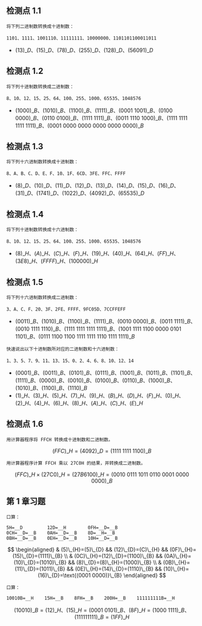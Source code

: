 ## 检测点 1.1

```
将下列二进制数转换成十进制数：

1101、1111、1001110、11111111、10000000、1101101100011011
```

 - $(13)\_{D}、(15)\_{D}、(78)\_{D}、(255)\_{D}、(128)\_{D}、(56091)\_{D}$

## 检测点 1.2

```
将下列十进制数转换成二进制数：

8、10、12、15、25、64、100、255、1000、65535、1048576
```

 - $(1000)\_{B}、(1010)\_{B}、(1100)\_{B}、(1111)\_{B}、\text{(0001 1001)}\_{B}、\text{(0100 0000)}\_{B}、\text{(0110 0100)}\_{B}、\text{(1111 1111)}\_{B}、\text{(0011 1110 1000)}\_{B}、\text{(1111 1111 1111 1111)}\_{B}、\text{(0001 0000 0000 0000 0000 0000)}\_{B}$

## 检测点 1.3

```
将下列十六进制数转换成十进制数：

8、A、B、C、D、E、F、10、1F、6CD、3FE、FFC、FFFF
```

 - $(8)\_{D}、(10)\_{D}、(11)\_{D}、(12)\_{D}、(13)\_{D}、(14)\_{D}、(15)\_{D}、(16)\_{D}、(31)\_{D}、(1741)\_{D}、(1022)\_{D}、(4092)\_{D}、(65535)\_{D}$

## 检测点 1.4

```
将下列十进制数转换成十六进制数：

8、10、12、15、25、64、100、255、1000、65535、1048576
```

 - $(8)\_{H}、(A)\_{H}、(C)\_{H}、(F)\_{H}、(19)\_{H}、(40)\_{H}、(64)\_{H}、(FF)\_{H}、(3E8)\_{H}、(FFFF)\_{H}、\text{(100000)}\_{H}$

## 检测点 1.5

```
将下列十六进制数转换成二进制数：

3、A、C、F、20、3F、2FE、FFFF、9FC05D、7CCFFEFF
```

 - $(0011)\_{B}、(1010)\_{B}、(1100)\_{B}、(1111)\_{B}、\text{(0010 0000)}\_{B}、\text{(0011 1111)}\_{B}、\text{(0010 1111 1110)}\_{B}、\text{(1111 1111 1111 1111)}\_{B}、\text{(1001 1111 1100 0000 0101 1101)}\_{B}、\text{(0111 1100 1100 1111 1111 1110 1111 1111)}\_{B}$

```
快速说出以下十进制数所对应的二进制数和十六进制数：

1、3、5、7、9、11、13、15、0、2、4、6、8、10、12、14
```

 - $(0001)\_{B}、(0011)\_{B}、(0101)\_{B}、(0111)\_{B}、(1001)\_{B}、(1011)\_{B}、(1101)\_{B}、(1111)\_{B}、(0000)\_{B}、(0010)\_{B}、(0100)\_{B}、(0110)\_{B}、(1000)\_{B}、(1010)\_{B}、(1100)\_{B}、(1110)\_{B}$
 - $(1)\_{H}、(3)\_{H}、(5)\_{H}、(7)\_{H}、(9)\_{H}、(B)\_{H}、(D)\_{H}、(F)\_{H}、(0)\_{H}、(2)\_{H}、(4)\_{H}、(6)\_{H}、(8)\_{H}、(A)\_{H}、(C)\_{H}、(E)\_{H}$

## 检测点 1.6

```
用计算器程序将 FFCH 转换成十进制数和二进制数。
```
$$
(FFC)\_{H}=(4092)\_{D}=\text{(1111 1111 1100)}\_{B}
$$

```
用计算器程序计算 FFCH 乘以 27C0H 的结果，并转换成二进制数。
```

$$
(FFC)\_{H}\times{\text{(27C0)}}\_{H}=(27B6100)\_{H}=\text{(0010 0111 1011 0110 0001 0000 0000)}\_{B}
$$

## 第 1 章习题

```
口算：

5H=__D         12D=__H        0FH=__D=__B
0CH=__D=__B    0AH=__D=__B    8D=__H=__B
0BH=__D=__B    0EH=__D=__B    10H=__D=__B
```

$$
\begin{aligned}
& (5)\_{H}=(5)\_{D} && (12)\_{D}=(C)\_{H} && (0F)\_{H}=(15)\_{D}=(1111)\_{B} \\
& (0C)\_{H}=(12)\_{D}=(1100)\_{B} && (0A)\_{H}=(10)\_{D}=(1010)\_{B} && (8)\_{D}=(8)\_{H}=(1000)\_{B} \\
& (0B)\_{H}=(11)\_{D}=(1011)\_{B} && (0E)\_{H}=(14)\_{D}=(1110)\_{B} && (10)\_{H}=(16)\_{D}=\text{(0001 0000)}\_{B}
\end{aligned}
$$

```
口算：

10010B=__H    15H=__B    8FH=__B    200H=__B    111111111B=__H
```

$$
(10010)\_{B}=(12)\_{H}、(15)\_{H}=\text{(0001 0101)}\_{B}、(8F)\_{H}=\text{(1000 1111)}\_{B}、(111111111)\_{B}=(1FF)\_{H}
$$

